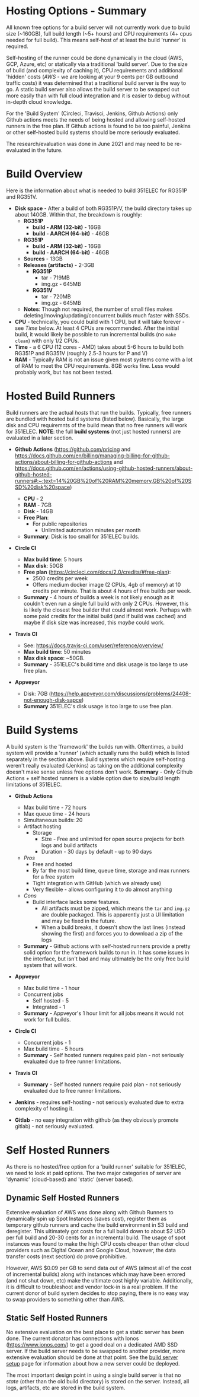 # Hosting Options - Summary
All known free options for a build server will not currently
work due to build size (~160GB), full build length (~5+ hours) and 
CPU requirements (4+ cpus needed for full build).  This means self-host of at least the build 'runner' is required.

Self-hosting of the runner could be done dynamically in the cloud (AWS, GCP, Azure, etc) or statically via a traditional 'build server'.  Due to the size of build (and complexity of caching it), CPU requirements and additional 'hidden' costs (*AWS* - we are looking at your 9 cents per GB outbound traffic costs) it was determined that a traditional build server is the way to go.  A static build server also allows the build server to be swapped out more easily than with full cloud integration and it is easier to debug without in-depth cloud knowledge.

For the 'Build System' (Circleci, Travisci, Jenkins, Github Actions) only Github actions meets the needs of being hosted and allowing self-hosted runners in the free plan.  If Github actions is found to be too painful, Jenkins or other self-hosted build systems should be more seriously evaluated.

The research/evaluation was done in June 2021 and may need to be re-evaluated in the future.

# Build Overview
Here is the information about what is needed to build 351ELEC for RG351P and RG351V.
- **Disk space** - After a build of both RG351P/V, the build directory takes up about 140GB.  Within that, the breakdown is roughly:
  - **RG351P**
    - **build - ARM (32-bit)** - 16GB
    - **build - AARCH (64-bit)** - 46GB
  - **RG351P**
    - **build - ARM (32-bit)** - 16GB
    - **build - AARCH (64-bit)** - 46GB
  - **Sources** - 13GB
  - **Releases (artifacts)** - 2-3GB
     - **RG351P** 
       - tar - 719MB
       - img.gz - 645MB
     - **RG351V** 
       - tar - 720MB
       - img.gz - 645MB
  - **Notes**: Though not required, the number of small files makes deleting/moving/updating/concurrent builds much faster with SSDs.
- **CPU** - technically, you could build with 1 CPU, but it will take forever - see *Time* below.  At least 4 CPUs are recommended.  After the initial build, it would likely be possible to run incremental builds (no `make clean`) with only 1/2 CPUs.
- **Time** - a 6 CPU (12 cores - AMD) takes about 5-6 hours to build both RG351P and RG351V (roughly 2.5-3 hours for P and V)
- **RAM** - Typically RAM is not an issue given most systems come with a lot of RAM to meet the CPU requirements.  8GB works fine.  Less would probably work, but has not been tested.

# Hosted Build Runners
Build runners are the actual *hosts* that run the builds.  Typically, free runners are bundled with hosted build systems (listed below).  Basically, the large disk and CPU requiremnts of the build mean that no free runners will work for 351ELEC.  **NOTE**: the full **build systems** (not just hosted runners) are evaluated in a later section.

- **Github Actions** (https://github.com/pricing and https://docs.github.com/en/billing/managing-billing-for-github-actions/about-billing-for-github-actions and https://docs.github.com/en/actions/using-github-hosted-runners/about-github-hosted-runners#:~:text=14%20GB%20of%20RAM%20memory,GB%20of%20SSD%20disk%20space)
  - **CPU** - 2
  - **RAM** - 7GB
  - **Disk** - 14GB
  - **Free Plan**:
    - For public repositories
      - Unlimited automation minutes per month
  - **Summary**: Disk is too small for 351ELEC builds.

- **Circle CI**
  - **Max build time**: 5 hours
  - **Max disk**: 50GB
  - **Free plan** (https://circleci.com/docs/2.0/credits/#free-plan):
    - 2500 credits per week
    - Offers medium docker image (2 CPUs, 4gb of memory) at 10 credits per minute.  That is about 4 hours of free builds per week.
  - **Summary** - 4 hours of builds a week is not likely enough as it couldn't even run a single full build with only 2 CPUs.  However, this is likely the closest free builder that could almost work.  Perhaps with some paid credits for the initial build (and if build was cached) and maybe if disk size was increased, this *maybe* could work.

- **Travis CI**
    - See: https://docs.travis-ci.com/user/reference/overview/
    - **Max build time**: 50 minutes
    - **Max disk space**: ~50GB. 
    - **Summary** - 351ELEC's build time and disk usage is too large to use free plan.

- **Appveyor**
  - Disk: 7GB (https://help.appveyor.com/discussions/problems/24408-not-enough-disk-sapce)
  - **Summary** 351ELEC's disk usage is too large to use free plan.

# Build Systems
A build system is the 'framework' the builds run with.  Oftentimes, a build system will provide a 'runner' (which actually runs the build) which is listed separately in the section above.  Build systems which require self-hosting weren't really evaluated (Jenkins) as taking on the additional complexity doesn't make sense unless free options don't work.  **Summary** - Only Github Actions + self hosted runners is a viable option due to size/build length limitations of 351ELEC.

- **Github Actions**
  - Max build time - 72 hours
  - Max queue time - 24 hours
  - Simultaneous builds: 20
  - Artifact hosting
    - Storage 
      - Size - Free and unlimited for open source projects for both logs and build artifacts
      - Duration - 30 days by default - up to 90 days
  - *Pros*
    - Free and hosted
    - By far the most build time, queue time, storage and max runners for a free system
    - Tight integration with GitHub (which we already use)
    - Very flexible - allows configuring it to do almost anything
  - *Cons*
    - Build interface lacks some features.
      - All artifacts must be zipped, which means the `tar` and `img.gz` are double packaged.  This is apparently just a UI limitation and may be fixed in the future.
      - When a build breaks, it doesn't show the last lines (instead showing the first) and forces you to download a zip of the logs
  - **Summary** - Github actions with self-hosted runners provide a pretty solid option for the framework builds to run in.  It has some issues in the interface, but isn't bad and may ultimately be the only free build system that will work.

- **Appveyor**
  - Max build time - 1 hour
  - Concurrent jobs
    - Self hosted - 5
    - Integrated - 1
   - **Summary** - Appveyor's 1 hour limit for all jobs means it would not work for full builds.

- **Circle CI**
  - Concurrent jobs - 1
  - Max build time - 5 hours
  - **Summary** - Self hosted runners requires paid plan - not seriously evaluated due to free runner limitations.
  
- **Travis CI**
  - **Summary** - Self hosted runners require paid plan - not seriously evaluated due to free runner limitations.

- **Jenkins** - requires self-hosting - not seriously evaluated due to extra complexity of hosting it.
- **Gitlab** - no easy integration with github (as they obviously promote gitlab) - not seriously evaluated.


# Self Hosted Runners
As there is no hosted/free option for a 'build runner' suitable for 351ELEC, we need to look at paid options.  The two major categories of server are 'dynamic' (cloud-based) and 'static' (server based).

## Dynamic Self Hosted Runners
Extensive evaluation of AWS was done along with Github Runners to dynamically spin up Spot Instances (saves cost), register them as temporary github runners and cache the build environment in S3 build and deregister.  This ultimately got costs for a full build down to about $2 USD per full build and 20-30 cents for an incremental build.  The usage of spot instances was found to make the high CPU costs cheaper than other cloud providers such as Digital Ocean and Google Cloud, however, the data transfer costs (next section) do prove prohibitive.

However, AWS $0.09 per GB to send data *out* of AWS (almost all of the cost of incremental builds) along with instances which may have been errored (and not shut down, etc) make the ultimate cost highly variable.  Additionally, it is difficult to troubleshoot and vendor lock-in is a real problem.  If the current donor of build system decides to stop paying, there is no easy way to swap providers to something other than AWS.

## Static Self Hosted Runners
No extensive evaluation on the best place to get a static server has been done.  The current donator has connections with Ionos (https://www.ionos.com/) to get a good deal on a dedicated AMD SSD server.  If the build server needs to be swapped to another provider, more extensive evaluation should be done at that point.  See the [build server setup](./build-server-setup.md) page for information about how a new server could be deployed.

The most important design point in using a single build server is that no *state* (other than the old build directory) is stored on the server.  Instead, all logs, artifacts, etc are stored in the build system.
